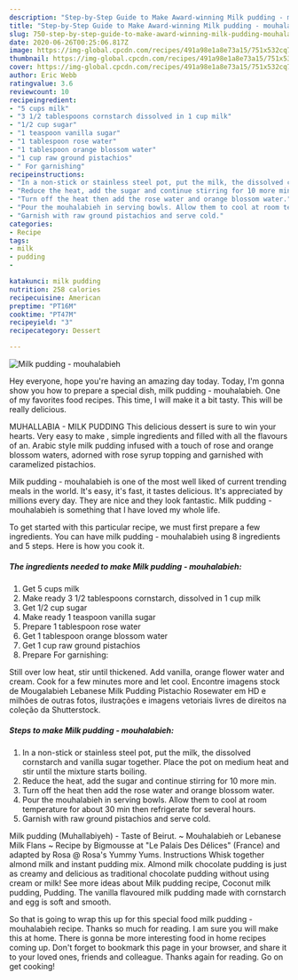 ```yaml
---
description: "Step-by-Step Guide to Make Award-winning Milk pudding - mouhalabieh"
title: "Step-by-Step Guide to Make Award-winning Milk pudding - mouhalabieh"
slug: 750-step-by-step-guide-to-make-award-winning-milk-pudding-mouhalabieh
date: 2020-06-26T00:25:06.817Z
image: https://img-global.cpcdn.com/recipes/491a98e1a8e73a15/751x532cq70/milk-pudding-mouhalabieh-recipe-main-photo.jpg
thumbnail: https://img-global.cpcdn.com/recipes/491a98e1a8e73a15/751x532cq70/milk-pudding-mouhalabieh-recipe-main-photo.jpg
cover: https://img-global.cpcdn.com/recipes/491a98e1a8e73a15/751x532cq70/milk-pudding-mouhalabieh-recipe-main-photo.jpg
author: Eric Webb
ratingvalue: 3.6
reviewcount: 10
recipeingredient:
- "5 cups milk"
- "3 1/2 tablespoons cornstarch dissolved in 1 cup milk"
- "1/2 cup sugar"
- "1 teaspoon vanilla sugar"
- "1 tablespoon rose water"
- "1 tablespoon orange blossom water"
- "1 cup raw ground pistachios"
- " For garnishing"
recipeinstructions:
- "In a non-stick or stainless steel pot, put the milk, the dissolved cornstarch and vanilla sugar together. Place the pot on medium heat and stir until the mixture starts boiling."
- "Reduce the heat, add the sugar and continue stirring for 10 more min."
- "Turn off the heat then add the rose water and orange blossom water."
- "Pour the mouhalabieh in serving bowls. Allow them to cool at room temperature for about 30 min then refrigerate for several hours."
- "Garnish with raw ground pistachios and serve cold."
categories:
- Recipe
tags:
- milk
- pudding
- 

katakunci: milk pudding  
nutrition: 258 calories
recipecuisine: American
preptime: "PT16M"
cooktime: "PT47M"
recipeyield: "3"
recipecategory: Dessert

---
```



![Milk pudding - mouhalabieh](https://img-global.cpcdn.com/recipes/491a98e1a8e73a15/751x532cq70/milk-pudding-mouhalabieh-recipe-main-photo.jpg)

Hey everyone, hope you're having an amazing day today. Today, I'm gonna show you how to prepare a special dish, milk pudding - mouhalabieh. One of my favorites food recipes. This time, I will make it a bit tasty. This will be really delicious.

MUHALLABIA - MILK PUDDING This delicious dessert is sure to win your hearts. Very easy to make , simple ingredients and filled with all the flavours of an. Arabic style milk pudding infused with a touch of rose and orange blossom waters, adorned with rose syrup topping and garnished with caramelized pistachios.

Milk pudding - mouhalabieh is one of the most well liked of current trending meals in the world. It's easy, it's fast, it tastes delicious. It's appreciated by millions every day. They are nice and they look fantastic. Milk pudding - mouhalabieh is something that I have loved my whole life.


To get started with this particular recipe, we must first prepare a few ingredients. You can have milk pudding - mouhalabieh using 8 ingredients and 5 steps. Here is how you cook it.

<!--inarticleads1-->

##### The ingredients needed to make Milk pudding - mouhalabieh:

1. Get 5 cups milk
1. Make ready 3 1/2 tablespoons cornstarch, dissolved in 1 cup milk
1. Get 1/2 cup sugar
1. Make ready 1 teaspoon vanilla sugar
1. Prepare 1 tablespoon rose water
1. Get 1 tablespoon orange blossom water
1. Get 1 cup raw ground pistachios
1. Prepare  For garnishing:


Still over low heat, stir until thickened. Add vanilla, orange flower water and cream. Cook for a few minutes more and let cool. Encontre imagens stock de Mougalabieh Lebanese Milk Pudding Pistachio Rosewater em HD e milhões de outras fotos, ilustrações e imagens vetoriais livres de direitos na coleção da Shutterstock. 

<!--inarticleads2-->

##### Steps to make Milk pudding - mouhalabieh:

1. In a non-stick or stainless steel pot, put the milk, the dissolved cornstarch and vanilla sugar together. Place the pot on medium heat and stir until the mixture starts boiling.
1. Reduce the heat, add the sugar and continue stirring for 10 more min.
1. Turn off the heat then add the rose water and orange blossom water.
1. Pour the mouhalabieh in serving bowls. Allow them to cool at room temperature for about 30 min then refrigerate for several hours.
1. Garnish with raw ground pistachios and serve cold.


Milk pudding (Muhallabiyeh) - Taste of Beirut. ~ Mouhalabieh or Lebanese Milk Flans ~ Recipe by Bigmousse at &#34;Le Palais Des Délices&#34; (France) and adapted by Rosa @ Rosa&#39;s Yummy Yums. Instructions Whisk together almond milk and instant pudding mix. Almond milk chocolate pudding is just as creamy and delicious as traditional chocolate pudding without using cream or milk! See more ideas about Milk pudding recipe, Coconut milk pudding, Pudding. The vanilla flavoured milk pudding made with cornstarch and egg is soft and smooth. 

So that is going to wrap this up for this special food milk pudding - mouhalabieh recipe. Thanks so much for reading. I am sure you will make this at home. There is gonna be more interesting food in home recipes coming up. Don't forget to bookmark this page in your browser, and share it to your loved ones, friends and colleague. Thanks again for reading. Go on get cooking!
